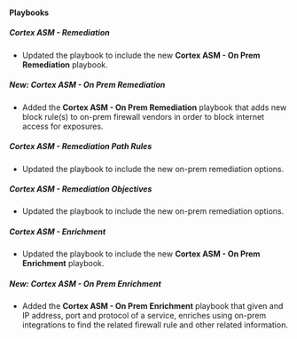 
#### Playbooks

##### Cortex ASM - Remediation

- Updated the playbook to include the new **Cortex ASM - On Prem Remediation** playbook.

##### New: Cortex ASM - On Prem Remediation

- Added the **Cortex ASM - On Prem Remediation** playbook that adds new block rule(s) to on-prem firewall vendors in order to block internet access for exposures.

##### Cortex ASM - Remediation Path Rules
- Updated the playbook to include the new on-prem remediation options.

##### Cortex ASM - Remediation Objectives
- Updated the playbook to include the new on-prem remediation options.

##### Cortex ASM - Enrichment
- Updated the playbook to include the new **Cortex ASM - On Prem Enrichment** playbook.

##### New: Cortex ASM - On Prem Enrichment
- Added the **Cortex ASM - On Prem Enrichment** playbook that given and IP address, port and protocol of a service, enriches using on-prem integrations to find the related firewall rule and other related information. 
